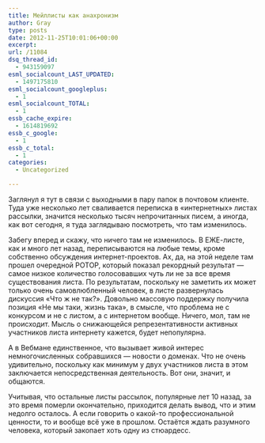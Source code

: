 ```yaml
---
title: Мейллисты как анахронизм
author: Gray
type: posts
date: 2012-11-25T10:01:06+00:00
excerpt:
url: /11084
dsq_thread_id:
  - 943159097
esml_socialcount_LAST_UPDATED:
  - 1497175810
esml_socialcount_googleplus:
  - 1
esml_socialcount_TOTAL:
  - 1
essb_cache_expire:
  - 1614819692
essb_c_google:
  - 1
essb_c_total:
  - 1
categories:
  - Uncategorized

---
```








Заглянул я тут в связи с выходными в пару папок в почтовом клиенте. Туда уже несколько лет сваливается переписка в &#171;интернетных&#187; листах рассылки, значится несколько тысяч непрочитанных писем, а иногда, как вот сегодня, я туда заглядываю посмотреть, что там изменилось. 

Забегу вперед и скажу, что ничего там не изменилось. В ЕЖЕ-листе, как и много лет назад, переписываются на любые темы, кроме собственно обсуждения интернет-проектов. Ах, да, на этой неделе там прошел очередной РОТОР, который показал рекордный результат — самое низкое количество голосовавших чуть ли не за все время существования листа. По результатам, поскольку не заметить их может только очень самовлюбленный человек, в листе развернулась дискуссия &#171;Что ж не так?&#187;. Довольно массовую поддержку получила позиция &#171;Не мы таки, жизнь така&#187;, в смысле, что проблема не с конкурсом и не с листом, а с интернетом вообще. Ничего, мол, там не происходит. Мысль о снижающейся репрезентативности активных участников листа интернету кажется, будет непопулярна.

А в Вебмане единственное, что вызывает живой интерес немногочисленных собравшихся — новости о доменах. Что не очень удивительно, поскольку как минимум у двух участников листа в этом заключается непосредственная деятельность. Вот они, значит, и общаются.

Учитывая, что остальные листы рассылок, популярные лет 10 назад, за это время померли окончательно, приходится делать вывод, что и этим недолго осталось. А если говорить о какой-то профессиональной ценности, то и вообще всё уже в прошлом. Остаётся ждать разумного человека, который закопает хоть одну из стюардесс.